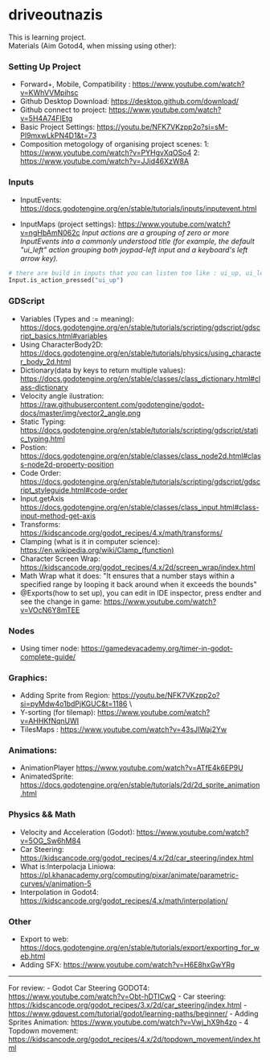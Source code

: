# driveoutnazis
 
This is learning project.<br/> 
Materials (Aim Gotod4, when missing using other): 

### Setting Up Project
	 
- Forward+, Mobile, Compatibility : https://www.youtube.com/watch?v=KWhVVMpihsc	
- Github Desktop Download: https://desktop.github.com/download/
- Github connect to project: https://www.youtube.com/watch?v=5H4A74FIEtg
- Basic Project Settings: https://youtu.be/NFK7VKzpp2o?si=sM-Pl9mxwLkPN4D1&t=73
- Composition metogology of organising project scenes: 1: https://www.youtube.com/watch?v=PYHgvXqOSo4 2: https://www.youtube.com/watch?v=JJid46XzW8A

### Inputs
- InputEvents: https://docs.godotengine.org/en/stable/tutorials/inputs/inputevent.html

- InputMaps (project settings): https://www.youtube.com/watch?v=ngHbAmN062c
_Input actions are a grouping of zero or more InputEvents into a commonly understood title (for example, the default "ui_left" action grouping both joypad-left input and a keyboard's left arrow key)._
```python
# there are build in inputs that you can listen too like : ui_up, ui_left, ui_right, ui_down_
Input.is_action_pressed("ui_up")
```


### GDScript

- Variables (Types and := meaning): https://docs.godotengine.org/en/stable/tutorials/scripting/gdscript/gdscript_basics.html#variables
- Using CharacterBody2D: https://docs.godotengine.org/en/stable/tutorials/physics/using_character_body_2d.html
- Dictionary(data by keys to return multiple values): https://docs.godotengine.org/en/stable/classes/class_dictionary.html#class-dictionary
- Velocity angle ilustration: https://raw.githubusercontent.com/godotengine/godot-docs/master/img/vector2_angle.png
- Static Typing: https://docs.godotengine.org/en/stable/tutorials/scripting/gdscript/static_typing.html
- Postion: https://docs.godotengine.org/en/stable/classes/class_node2d.html#class-node2d-property-position
- Code Order: https://docs.godotengine.org/en/stable/tutorials/scripting/gdscript/gdscript_styleguide.html#code-order
- Input.getAxis https://docs.godotengine.org/en/stable/classes/class_input.html#class-input-method-get-axis
- Transforms: https://kidscancode.org/godot_recipes/4.x/math/transforms/
- Clamping (what is it in computer science): https://en.wikipedia.org/wiki/Clamp_(function)
- Character Screen Wrap: https://kidscancode.org/godot_recipes/4.x/2d/screen_wrap/index.html
- Math Wrap what it does: "It ensures that a number stays within a specified range by looping it back around when it exceeds the bounds"
- @Exports(how to set up), you can edit in IDE inspector, press endter and see the change in game: https://www.youtube.com/watch?v=VOcN6Y8mTEE 


### Nodes
- Using timer node: https://gamedevacademy.org/timer-in-godot-complete-guide/

### Graphics: 
- Adding Sprite from Region: https://youtu.be/NFK7VKzpp2o?si=pyMdw4o1bdPjKGUC&t=1186			\
- Y-sorting (for tilemap): https://www.youtube.com/watch?v=AHHKfNqnUWI
- TilesMaps : https://www.youtube.com/watch?v=43sJIWaj2Yw


### Animations: 
- AnimationPlayer https://www.youtube.com/watch?v=ATfE4k6EP9U
- AnimatedSprite: https://docs.godotengine.org/en/stable/tutorials/2d/2d_sprite_animation.html

### Physics && Math
- Velocity and Acceleration (Godot): https://www.youtube.com/watch?v=5OG_Sw6hM84
- Car Steering: https://kidscancode.org/godot_recipes/4.x/2d/car_steering/index.html
- What is:Interpolacja Liniowa: https://pl.khanacademy.org/computing/pixar/animate/parametric-curves/v/animation-5
- Interpolation in Godot4: https://kidscancode.org/godot_recipes/4.x/math/interpolation/


### Other
- Export to web: https://docs.godotengine.org/en/stable/tutorials/export/exporting_for_web.html
- Adding SFX: https://www.youtube.com/watch?v=H6E8hxGwYRg


---
For review: 
	- Godot Car Steering GODOT4: https://www.youtube.com/watch?v=Obt-hDTICwQ
	- Car steering: https://kidscancode.org/godot_recipes/3.x/2d/car_steering/index.html
	- https://www.gdquest.com/tutorial/godot/learning-paths/beginner/
	- Adding Sprites Animation: https://www.youtube.com/watch?v=Vwj_hX9h4zo
	- 4 Topdown movement: https://kidscancode.org/godot_recipes/4.x/2d/topdown_movement/index.html
